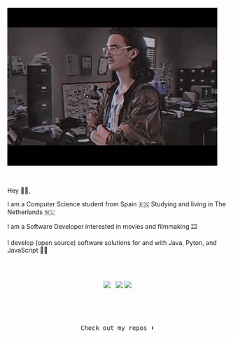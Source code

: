 ![image](https://github.com/pablobiedma/pablobiedma/blob/master/giphy.gif)

<br />

Hey 👋🏻,

I am a Computer Science student from Spain 🇪🇸  Studying and living in The Netherlands 🇳🇱

I am a Software Developer interested in movies and filmmaking 🎞️

I develop (open source) software solutions for and with Java, Pyton, and JavaScript 👨‍💻

<br /><br />
<p align='center'>
<a href="http://www.pablobiedma.com"><img height="30" src="https://image.flaticon.com/icons/svg/1/1176.svg"></a>&nbsp;&nbsp;
<a href="https://www.paypal.me/pablobiedma"><img height="30" src="https://img.icons8.com/plasticine/2x/paypal.png"></a>
<a href="https://www.linkedin.com/in/pablobiedma"><img height="30" src="https://github.com/WaylonWalker/WaylonWalker/blob/main/icon/linkedin.png?raw=true"></a>
</p>
<br /><br /><br />
<p align="center"><samp>
Check out my repos ⬇️  
  </samp>
</p>

